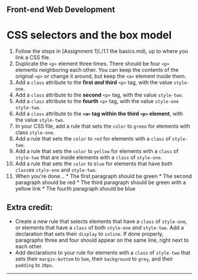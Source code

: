 ## Front-end Web Development

# CSS selectors and the box model

1.  Follow the steps in [Assignment 1](./1.1 the basics.md), up to where you link a CSS file.
2.  Duplicate the `<p>` element three times. There should be four `<p>` elements neighboring each other. You can keep the contents of the original `<p>` or change it around, but keep the `<a>` element inside them.
3.  Add a `class` attribute to the **first _and_ third** `<p>` tag, with the value `style-one`.
4.  Add a `class` attribute to the **second** `<p>` tag, with the value `style-two`.
5.  Add a `class` attribute to the **fourth** `<p>` tag, with the value `style-one style-two`.
6.  Add a `class` attribute to the **`<a>` tag within the third `<p>` element**, with the value `style-two`.
7.  In your CSS file, add a rule that sets the `color` to `green` for elements with class `style-one`.
8.  Add a rule that sets the `color` to `red` for elements with a `class` of `style-two`.
9.  Add a rule that sets the `color` to `yellow` for elements with a `class` of `style-two` that are inside elements with a `class` of `style-one`.
10.  Add a rule that sets the `color` to `blue` for elements that have both `class`es `style-one` and `style-two`.
11.  When you're done...
    *   The first paragraph should be green
    *   The second paragraph should be red
    *   The third paragraph should be green with a yellow link
    *   The fourth paragraph should be blue

## Extra credit:

*   Create a new rule that selects elements that have a `class` of `style-one`, _or_ elements that have a `class` of both `style-one` _and_ `style-two`. Add a declaration that sets their `display` to `inline`. If done properly, paragraphs three and four should appear on the same line, right next to each other.
*   Add declarations to your rule for elements with a `class` of `style-two` that sets their `margin-bottom` to `5em`, their `background` to `grey`, and their `padding` to `20px`.

* * *
